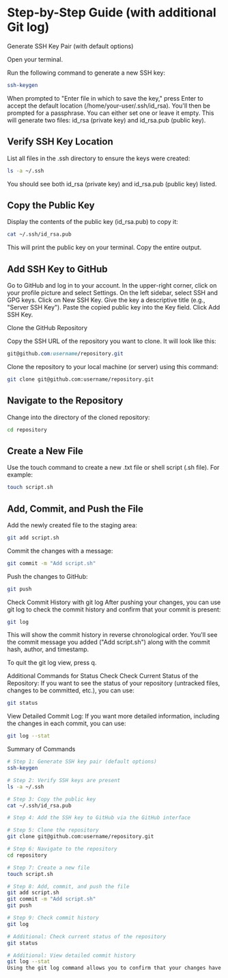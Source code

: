 # Step-by-Step Guide (with additional Git log)

Generate SSH Key Pair (with default options)

Open your terminal.

Run the following command to generate a new SSH key:
```bash
ssh-keygen
```

When prompted to "Enter file in which to save the key," press Enter to accept the default location (/home/your-user/.ssh/id_rsa).
You'll then be prompted for a passphrase. You can either set one or leave it empty.
This will generate two files: id_rsa (private key) and id_rsa.pub (public key).

## Verify SSH Key Location

List all files in the .ssh directory to ensure the keys were created:
```bash
ls -a ~/.ssh
```

You should see both id_rsa (private key) and id_rsa.pub (public key) listed.

## Copy the Public Key

Display the contents of the public key (id_rsa.pub) to copy it:

```bash
cat ~/.ssh/id_rsa.pub
```

This will print the public key on your terminal. Copy the entire output.

## Add SSH Key to GitHub

Go to GitHub and log in to your account.
In the upper-right corner, click on your profile picture and select Settings.
On the left sidebar, select SSH and GPG keys.
Click on New SSH Key.
Give the key a descriptive title (e.g., "Server SSH Key").
Paste the copied public key into the Key field.
Click Add SSH Key.

Clone the GitHub Repository

Copy the SSH URL of the repository you want to clone. It will look like this:

```scss
git@github.com:username/repository.git
```

Clone the repository to your local machine (or server) using this command:

```bash
git clone git@github.com:username/repository.git
```
## Navigate to the Repository

Change into the directory of the cloned repository:

```bash
cd repository
```
## Create a New File

Use the touch command to create a new .txt file or shell script (.sh file). For example:
```bash
touch script.sh
```
## Add, Commit, and Push the File

Add the newly created file to the staging area:
```bash
git add script.sh
```
Commit the changes with a message:

```bash
git commit -m "Add script.sh"
```

Push the changes to GitHub:

```bash
git push
```

Check Commit History with git log
After pushing your changes, you can use git log to check the commit history and confirm that your commit is present:

```bash
git log
```

This will show the commit history in reverse chronological order. You'll see the commit message you added ("Add script.sh") along with the commit hash, author, and timestamp.

To quit the git log view, press q.

Additional Commands for Status Check
Check Current Status of the Repository: If you want to see the status of your repository (untracked files, changes to be committed, etc.), you can use:

```bash
git status
```

View Detailed Commit Log: If you want more detailed information, including the changes in each commit, you can use:

```bash
git log --stat
```
Summary of Commands

```bash
# Step 1: Generate SSH key pair (default options)
ssh-keygen

# Step 2: Verify SSH keys are present
ls -a ~/.ssh

# Step 3: Copy the public key
cat ~/.ssh/id_rsa.pub

# Step 4: Add the SSH key to GitHub via the GitHub interface

# Step 5: Clone the repository
git clone git@github.com:username/repository.git

# Step 6: Navigate to the repository
cd repository

# Step 7: Create a new file
touch script.sh

# Step 8: Add, commit, and push the file
git add script.sh
git commit -m "Add script.sh"
git push

# Step 9: Check commit history
git log

# Additional: Check current status of the repository
git status

# Additional: View detailed commit history
git log --stat
Using the git log command allows you to confirm that your changes have been committed and pushed to GitHub successfully.
